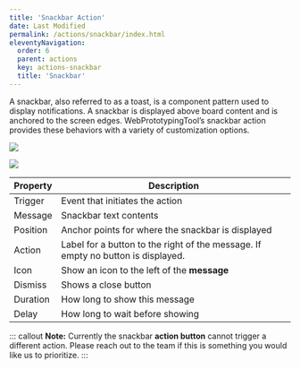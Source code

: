 ```yaml
---
title: 'Snackbar Action'
date: Last Modified
permalink: /actions/snackbar/index.html
eleventyNavigation:
  order: 6
  parent: actions
  key: actions-snackbar
  title: 'Snackbar'
---
```


A snackbar, also referred to as a toast, is a component pattern used to display notifications. A snackbar is displayed above board content and is anchored to the screen edges. WebPrototypingTool’s snackbar action provides these behaviors with a variety of customization options.

![](/static/img/actions/snackbar-hero.png)

<div class="two-col">

<img src="{{ '/static/img/actions/snackbar.png' | url}}" >

| Property | Description                                                                      |
| -------- | -------------------------------------------------------------------------------- |
| Trigger  | Event that initiates the action                                                  |
| Message  | Snackbar text contents                                                           |
| Position | Anchor points for where the snackbar is displayed                                |
| Action   | Label for a button to the right of the message. If empty no button is displayed. |
| Icon     | Show an icon to the left of the **message**                                      |
| Dismiss  | Shows a close button                                                             |
| Duration | How long to show this message                                                    |
| Delay    | How long to wait before showing                                                  |

</div>

::: callout
**Note:** Currently the snackbar **action button** cannot trigger a different action. Please reach out to the team if this is something you would like us to prioritize.
:::
